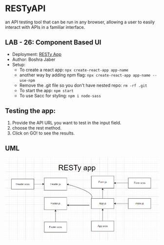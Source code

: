 # RESTyAPI
an API testing tool that can be run in any browser, allowing a user to easily interact with APIs in a familiar interface.

## LAB - 26: Component Based UI
* Deployment: [RESTy App]()
* Author: Boshra Jaber
* Setup: 
  - To create a react app: `npx create-react-app app-name`
  - another way by adding npm flag: `npx create-react-app app-name --use-npm`
  - Remove the .git file so you don't have nested repo: `rm -rf .git`
  - To start the app: `npm start`
  - To use Sacc for styling: `npm i node-sass`

## Testing the app:
1. Provide the API URL you want to test in the input field.
2. choose the rest method.
3. Click on GO! to see the results.
## UML
![Created with diagrams](src/UML/lsb26.png)
